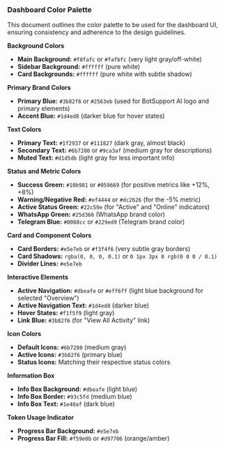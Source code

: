 ### **Dashboard Color Palette**

This document outlines the color palette to be used for the dashboard UI, ensuring consistency and adherence to the design guidelines.

**Background Colors**

*   **Main Background:** `#f8fafc` or `#fafbfc` (very light gray/off-white)
*   **Sidebar Background:** `#ffffff` (pure white)
*   **Card Backgrounds:** `#ffffff` (pure white with subtle shadow)

**Primary Brand Colors**

*   **Primary Blue:** `#3b82f6` or `#2563eb` (used for BotSupport AI logo and primary elements)
*   **Accent Blue:** `#1d4ed8` (darker blue for hover states)

**Text Colors**

*   **Primary Text:** `#1f2937` or `#111827` (dark gray, almost black)
*   **Secondary Text:** `#6b7280` or `#9ca3af` (medium gray for descriptions)
*   **Muted Text:** `#d1d5db` (light gray for less important info)

**Status and Metric Colors**

*   **Success Green:** `#10b981` or `#059669` (for positive metrics like +12%, +8%)
*   **Warning/Negative Red:** `#ef4444` or `#dc2626` (for the -5% metric)
*   **Active Status Green:** `#22c59e` (for "Active" and "Online" indicators)
*   **WhatsApp Green:** `#25d366` (WhatsApp brand color)
*   **Telegram Blue:** `#0088cc` or `#229ed9` (Telegram brand color)

**Card and Component Colors**

*   **Card Borders:** `#e5e7eb` or `#f3f4f6` (very subtle gray borders)
*   **Card Shadows:** `rgba(0, 0, 0, 0.1)` or `0 1px 3px 0 rgb(0 0 0 / 0.1)`
*   **Divider Lines:** `#e5e7eb`

**Interactive Elements**

*   **Active Navigation:** `#dbeafe` or `#eff6ff` (light blue background for selected "Overview")
*   **Active Navigation Text:** `#1d4ed8` (darker blue)
*   **Hover States:** `#f1f5f9` (light gray)
*   **Link Blue:** `#3b82f6` (for "View All Activity" link)

**Icon Colors**

*   **Default Icons:** `#6b7280` (medium gray)
*   **Active Icons:** `#3b82f6` (primary blue)
*   **Status Icons:** Matching their respective status colors

**Information Box**

*   **Info Box Background:** `#dbeafe` (light blue)
*   **Info Box Border:** `#93c5fd` (medium blue)
*   **Info Box Text:** `#1e40af` (dark blue)

**Token Usage Indicator**

*   **Progress Bar Background:** `#e5e7eb`
*   **Progress Bar Fill:** `#f59e0b` or `#d97706` (orange/amber)
